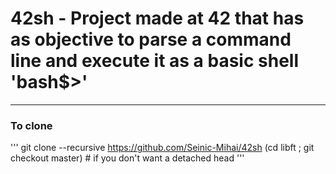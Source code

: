 # 42sh - Project made at 42 that has as objective to parse a command line and execute it as a basic shell 'bash$>'

---

### To clone
'''
git clone --recursive https://github.com/Seinic-Mihai/42sh
(cd libft ; git checkout master) # if you don't want a detached head
'''
